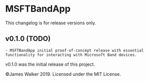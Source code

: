 # MSFTBandApp

This changelog is for release versions only.

## v0.1.0 (TODO)
	- MSFTBandApp initial proof-of-concept release with essential functionality for interacting with Microsoft Band devices.

v0.1.0 was the initial release of this project.

©James Walker 2019. Licensed under the MIT License.